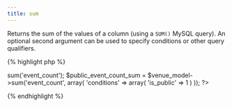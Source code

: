 ```yaml
---
title: sum
---
```

Returns the sum of the values of a column (using a `SUM()` MySQL query).  An optional second argument can be used to specify conditions or other query qualifiers.

{% highlight php %}
<?php
// If the Venue table has columns 'event_count' and 'is_public':
$venue_model = mvc_model('Venue');
$event_count_sum = $venue_model->sum('event_count');
$public_event_count_sum = $venue_model->sum('event_count', array(
  'conditions' => array(
    'is_public' => 1
  )
));
?>
{% endhighlight %}